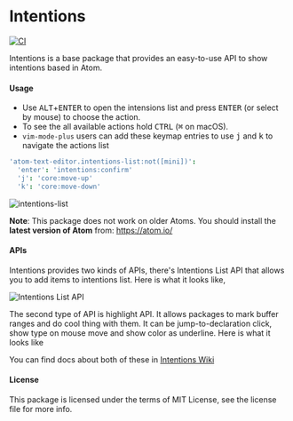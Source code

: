 # Intentions

[![CI](https://github.com/steelbrain/intentions/actions/workflows/CI.yml/badge.svg)](https://github.com/steelbrain/intentions/actions/workflows/CI.yml)

Intentions is a base package that provides an easy-to-use API to show intentions based in Atom.

#### Usage

- Use <kbd>ALT</kbd>+<kbd>ENTER</kbd> to open the intensions list and press <kbd>ENTER</kbd> (or select by mouse) to choose the action.
- To see the all available actions hold <kbd>CTRL</kbd> (<kbd>⌘</kbd> on macOS).
- `vim-mode-plus` users can add these keymap entries to use <kbd>j</kbd> and <kbd>k</kbd> to navigate the actions list
```cson
'atom-text-editor.intentions-list:not([mini])':
  'enter': 'intentions:confirm'
  'j': 'core:move-up'
  'k': 'core:move-down'
```

![intentions-list](https://user-images.githubusercontent.com/16418197/122294624-dd304100-cebd-11eb-9232-d015cde1516f.gif)

**Note**: This package does not work on older Atoms. You should install the **latest version of Atom** from:
https://atom.io/

#### APIs

Intentions provides two kinds of APIs, there's Intentions List API that allows you to add items
to intentions list. Here is what it looks like,

![Intentions List API](https://cloud.githubusercontent.com/assets/4278113/12488546/e73809ba-c08d-11e5-8038-dd222f3a815d.png)

The second type of API is highlight API. It allows packages to mark buffer ranges and do cool thing with them.
It can be jump-to-declaration click, show type on mouse move and show color as underline.
Here is what it looks like

You can find docs about both of these in [Intentions Wiki](https://github.com/steelbrain/intentions/wiki/Intentions-API)

#### License

This package is licensed under the terms of MIT License, see the license file for more info.
